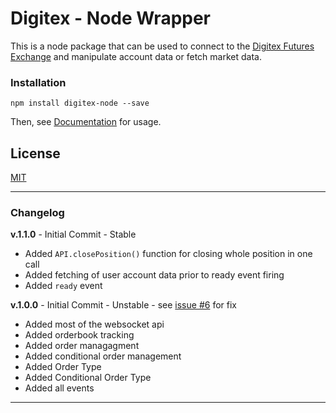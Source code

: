 # Digitex - Node Wrapper

This is a node package that can be used to connect to the [Digitex Futures Exchange] and manipulate account data or fetch market data.
### Installation

`npm install digitex-node --save`

Then, see [Documentation] for usage.

License
----

[MIT]

---

### Changelog

**v.1.1.0** - Initial Commit - Stable

- Added ``API.closePosition()`` function for closing whole position in one call
- Added fetching of user account data prior to ready event firing
- Added ``ready`` event

**v.1.0.0** - Initial Commit - Unstable - see [issue #6] for fix

- Added most of the websocket api
- Added orderbook tracking
- Added order managagment
- Added conditional order management
- Added Order Type
- Added Conditional Order Type
- Added all events

---

[//]: # (These are reference links used in the body of this note and get stripped out when the markdown processor does its job. There is no need to format nicely because it shouldn't be seen. Thanks SO - http://stackoverflow.com/questions/4823468/store-comments-in-markdown-syntax)


   [MIT]: <https://github.com/Your-Name-Here/Digitex-Node/blob/main/LICENSE>
   [Digitex Futures Exchange]: <https://exchange.digitexfutures.com/>
   [Documentation]: <DOCS.md>
   [issue #6]: <https://github.com/Your-Name-Here/Digitex-Node/issues/6>